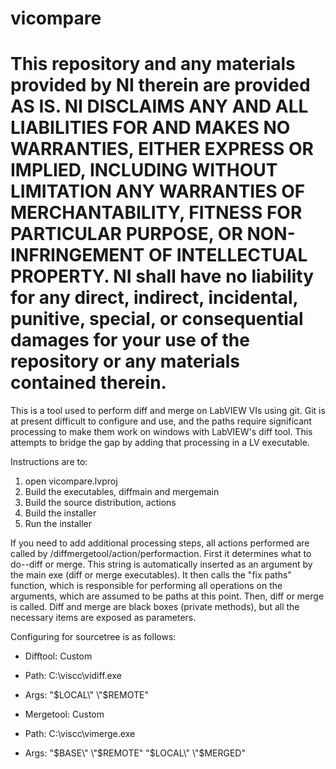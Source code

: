 vicompare
================
This repository and any materials provided by NI therein are provided AS IS. NI DISCLAIMS ANY AND ALL LIABILITIES FOR AND MAKES NO WARRANTIES, EITHER EXPRESS OR IMPLIED, INCLUDING WITHOUT LIMITATION ANY WARRANTIES OF MERCHANTABILITY, FITNESS FOR  PARTICULAR PURPOSE, OR NON-INFRINGEMENT OF INTELLECTUAL PROPERTY. NI shall have no liability for any direct, indirect, incidental, punitive, special, or consequential damages for your use of the repository or any materials contained therein. 
================

This is a tool used to perform diff and merge on LabVIEW VIs using git. Git is at present difficult to configure and use, and the paths require significant processing to make them work on windows with LabVIEW's diff tool. This attempts to bridge the gap by adding that processing in a LV executable.

Instructions are to:

1. open vicompare.lvproj
2. Build the executables, diffmain and mergemain
3. Build the source distribution, actions
4. Build the installer
5. Run the installer


If you need to add additional processing steps, all actions performed are called by <project>/diffmergetool/action/performaction. First it determines what to do--diff or merge. This string is automatically inserted as an argument by the main exe (diff or merge executables). It then calls the "fix paths" function, which is responsible for performing all operations on the arguments, which are assumed to be paths at this point. Then, diff or merge is called. Diff and merge are black boxes (private methods), but all the necessary items are exposed as parameters.


Configuring for sourcetree is as follows:

- Difftool: Custom
- Path: C:\viscc\vidiff.exe
- Args: \"$LOCAL\" \"$REMOTE\"

- Mergetool: Custom
- Path: C:\viscc\vimerge.exe
- Args: \"$BASE\" \"$REMOTE\" \"$LOCAL\" \"$MERGED\"
